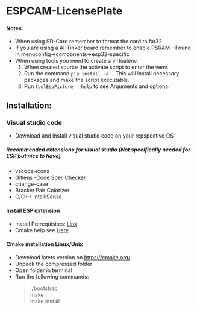 # ESPCAM-LicensePlate


#### Notes:
- When using SD-Card remember to format the card to fat32. 
- If you are using a AI-Tinker board remember to enable PSRAM - Found in menuconfig->components->esp32-specific
- When using tools you need to create a virtualenv. 
    1. When created source the activate script to enter the venv.
    2. Run the command `pip install -e .` This will install necessary packages and make the script executable.
    3. Run `toolEspPicture --help` to see Arguments and options.


## Installation: 

### Visual studio code
  - Download and install visual studio code on your repspective OS
 ##### Recommended extensions for visual studio (Not specifically needed for ESP but nice to have) 
 - vscode-icons
 - Gitlens
 -Code Spell Checker
 - change-case
 - Bracket Pair Colorizer
 - C/C++ IntelliSense
 
 #### Install ESP extension 
  - Install Prerequisites: [Link](https://docs.espressif.com/projects/esp-idf/en/latest/esp32/get-started/linux-setup.html)
  - Cmake help see [Here](#cmake-installation-linux/unix) 
  
  
  #### Cmake installation Linux/Unix 
   - Download latets version on https://cmake.org/
   - Unpack the compressed folder
   - Open folder in terminal 
   - Run the following commands: 
     > ./bootstrap<br>make<br>make install
